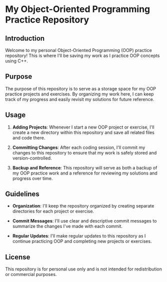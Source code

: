 
# My Object-Oriented Programming Practice Repository

## Introduction

Welcome to my personal Object-Oriented Programming (OOP) practice repository! This is where I'll be saving my work as I practice OOP concepts using C++.

## Purpose

The purpose of this repository is to serve as a storage space for my OOP practice projects and exercises. By organizing my work here, I can keep track of my progress and easily revisit my solutions for future reference.

## Usage

1. **Adding Projects**: Whenever I start a new OOP project or exercise, I'll create a new directory within this repository and save all related files and code there.

2. **Committing Changes**: After each coding session, I'll commit my changes to this repository to ensure that my work is safely stored and version-controlled.

3. **Backup and Reference**: This repository will serve as both a backup of my OOP practice work and a reference for reviewing my solutions and progress over time.

## Guidelines

- **Organization**: I'll keep the repository organized by creating separate directories for each project or exercise.

- **Commit Messages**: I'll use clear and descriptive commit messages to summarize the changes I've made with each commit.

- **Regular Updates**: I'll make regular updates to this repository as I continue practicing OOP and completing new projects or exercises.

## License

This repository is for personal use only and is not intended for redistribution or commercial purposes.
